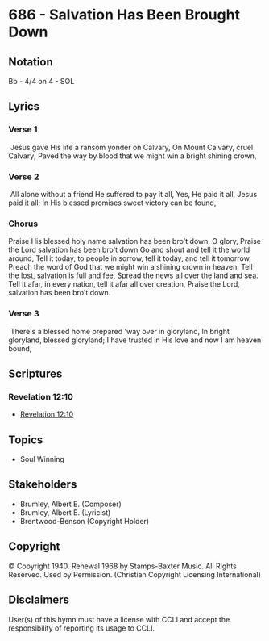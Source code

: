 # 686 - Salvation Has Been Brought Down

## Notation

Bb - 4/4 on 4 - SOL

## Lyrics

### Verse 1

 Jesus gave His life a ransom yonder on Calvary, On Mount Calvary, cruel Calvary; Paved the way by blood that we might win a bright shining crown,

### Verse 2

 All alone without a friend He suffered to pay it all, Yes, He paid it all, Jesus paid it all; In His blessed promises sweet victory can be found,

### Chorus

Praise His blessed holy name salvation has been bro't down, O glory, Praise the Lord salvation has been bro't down Go and shout and tell it the world around, Tell it today, to people in sorrow, tell it today, and tell it tomorrow, Preach the word of God that we might win a shining crown in heaven, Tell the lost, salvation is full and fee, Spread the news all over the land and sea. Tell it afar, in every nation, tell it afar all over creation, Praise the Lord, salvation has been bro't down. 

### Verse 3

 There's a blessed home prepared 'way over in gloryland, In bright gloryland, blessed gloryland; I have trusted in His love and now I am heaven bound,


## Scriptures

### Revelation 12:10

- [Revelation 12:10](https://www.biblegateway.com/passage/?search=Revelation%2012%3A10)


## Topics

- Soul Winning

## Stakeholders

- Brumley, Albert E. (Composer)
- Brumley, Albert E. (Lyricist)
- Brentwood-Benson (Copyright Holder)

## Copyright

© Copyright 1940. Renewal 1968 by Stamps-Baxter Music. All Rights Reserved. Used by Permission.
(Christian Copyright Licensing International)

## Disclaimers

User(s) of this hymn must have a license with CCLI and accept the responsibility of reporting its usage to CCLI.

